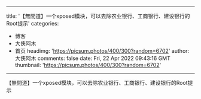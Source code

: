 
---
title: '【無間道】一个xposed模块，可以去除农业银行、工商银行、建设银行的Root提示'
categories: 
 - 博客
 - 大侠阿木
 - 首页
headimg: 'https://picsum.photos/400/300?random=6702'
author: 大侠阿木
comments: false
date: Fri, 22 Apr 2022 09:43:16 GMT
thumbnail: 'https://picsum.photos/400/300?random=6702'
---

<div>   
【無間道】一个xposed模块，可以去除农业银行、工商银行、建设银行的Root提示  
</div>
            